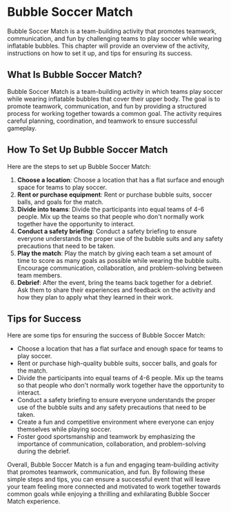 Bubble Soccer Match
======================================================

Bubble Soccer Match is a team-building activity that promotes teamwork, communication, and fun by challenging teams to play soccer while wearing inflatable bubbles. This chapter will provide an overview of the activity, instructions on how to set it up, and tips for ensuring its success.

What Is Bubble Soccer Match?
----------------------------

Bubble Soccer Match is a team-building activity in which teams play soccer while wearing inflatable bubbles that cover their upper body. The goal is to promote teamwork, communication, and fun by providing a structured process for working together towards a common goal. The activity requires careful planning, coordination, and teamwork to ensure successful gameplay.

How To Set Up Bubble Soccer Match
---------------------------------

Here are the steps to set up Bubble Soccer Match:

1. **Choose a location**: Choose a location that has a flat surface and enough space for teams to play soccer.
2. **Rent or purchase equipment**: Rent or purchase bubble suits, soccer balls, and goals for the match.
3. **Divide into teams**: Divide the participants into equal teams of 4-6 people. Mix up the teams so that people who don't normally work together have the opportunity to interact.
4. **Conduct a safety briefing**: Conduct a safety briefing to ensure everyone understands the proper use of the bubble suits and any safety precautions that need to be taken.
5. **Play the match**: Play the match by giving each team a set amount of time to score as many goals as possible while wearing the bubble suits. Encourage communication, collaboration, and problem-solving between team members.
6. **Debrief**: After the event, bring the teams back together for a debrief. Ask them to share their experiences and feedback on the activity and how they plan to apply what they learned in their work.

Tips for Success
----------------

Here are some tips for ensuring the success of Bubble Soccer Match:

* Choose a location that has a flat surface and enough space for teams to play soccer.
* Rent or purchase high-quality bubble suits, soccer balls, and goals for the match.
* Divide the participants into equal teams of 4-6 people. Mix up the teams so that people who don't normally work together have the opportunity to interact.
* Conduct a safety briefing to ensure everyone understands the proper use of the bubble suits and any safety precautions that need to be taken.
* Create a fun and competitive environment where everyone can enjoy themselves while playing soccer.
* Foster good sportsmanship and teamwork by emphasizing the importance of communication, collaboration, and problem-solving during the debrief.

Overall, Bubble Soccer Match is a fun and engaging team-building activity that promotes teamwork, communication, and fun. By following these simple steps and tips, you can ensure a successful event that will leave your team feeling more connected and motivated to work together towards common goals while enjoying a thrilling and exhilarating Bubble Soccer Match experience.
